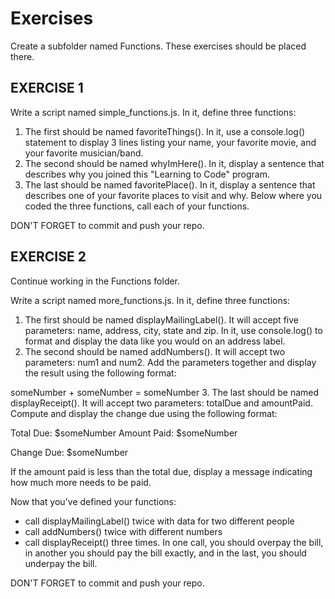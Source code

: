 # Exercises

Create a subfolder named Functions. These exercises should be placed there.

## EXERCISE 1

Write a script named simple_functions.js. In it, define three functions:

1. The first should be named favoriteThings(). In it, use a console.log() statement to display 3 lines listing your name, your favorite movie, and your favorite musician/band.
2. The second should be named whyImHere(). In it, display a sentence that describes why you joined this "Learning to Code" program.
3. The last should be named favoritePlace(). In it, display a sentence that describes one of your favorite places to visit and why.
   Below where you coded the three functions, call each of your functions.

DON'T FORGET to commit and push your repo.

## EXERCISE 2

Continue working in the Functions folder.

Write a script named more_functions.js. In it, define three functions:

1. The first should be named displayMailingLabel(). It will accept five parameters: name, address, city, state and zip. In it, use console.log() to format and display the data like you would on an address label.
2. The second should be named addNumbers(). It will accept two parameters: num1 and num2. Add the parameters together and display the result using the following format:

someNumber + someNumber = someNumber 3. The last should be named displayReceipt(). It will accept two parameters: totalDue and amountPaid. Compute and display the change due using the following format:

Total Due: $someNumber
Amount Paid: $someNumber

Change Due: $someNumber

If the amount paid is less than the total due, display a message indicating how much more needs to be paid.

Now that you've defined your functions:

- call displayMailingLabel() twice with data for two different people
- call addNumbers() twice with different numbers
- call displayReceipt() three times. In one call, you should overpay the bill, in another you should pay the bill exactly, and in the last, you should underpay the bill.

DON'T FORGET to commit and push your repo.
